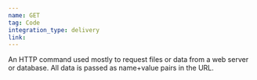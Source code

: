 ```yaml
---
name: GET
tag: Code
integration_type: delivery
link:
---
```

An HTTP command used mostly to request files or data from a web server or database. All data is passed as name+value pairs in the URL.
